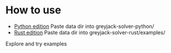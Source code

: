 

# How to use
- [Python edition](https://github.com/CameleoGrey/greyjack-solver-python) Paste data dir into greyjack-solver-python/
- [Rust edition](https://github.com/CameleoGrey/greyjack-solver-rust) Paste data dir into greyjack-solver-rust/examples/

Explore and try examples